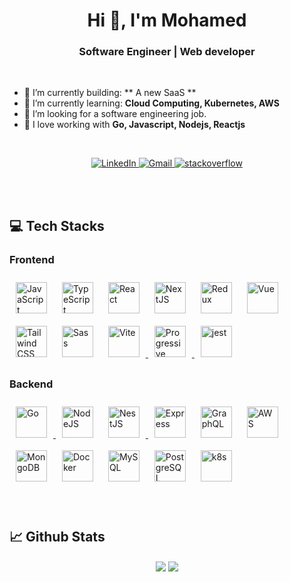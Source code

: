 <h1 align="center">Hi 👋, I'm Mohamed</h1>
<h3 align="center">Software Engineer | Web developer</h3>

<br/>

- 🏢 I’m currently building: ** A new SaaS **
- 🌱 I’m currently learning: **Cloud Computing, Kubernetes, AWS**
- 🤝 I’m looking for a software engineering job.
- 🤍 I love working with **Go, Javascript, Nodejs, Reactjs**

<br/>

<p align="center">
  <a href="https://www.linkedin.com/in/xaraf" target="_blank">
    <img alt="LinkedIn" src="https://img.shields.io/badge/linkedin-%230077B5.svg?&style=for-the-badge&logo=linkedin&logoColor=white" />
  </a>
  <a target="_top" href="mailto:mohamed.ce.ao@gmail.com" target="_blank">
    <img alt="Gmail" src="https://img.shields.io/badge/gmail-f44336?&style=for-the-badge&logo=Gmail&logoColor=white" />
  </a>
  <a href="https://stackoverflow.com/users/14495946/xaraf" target="_blank">
    <img alt="stackoverflow" src="https://img.shields.io/badge/stackoverflow-E34F26?&style=for-the-badge&logo=stackoverflow&logoColor=white" />
  </a>
</p>

<br/>
<br/>

<h2 align="left">💻 Tech Stacks</h2>

### Frontend

<div align="start">  
<a href="https://www.javascript.com/" target="_blank"><img style="margin: 10px" src="https://raw.githubusercontent.com/danielcranney/readme-generator/main/public/icons/skills/javascript-colored.svg" alt="JavaScript" height="50" /></a>  
<a href="https://www.typescriptlang.org/" target="_blank"><img style="margin: 10px" src="https://github.com/user-attachments/assets/9994d36c-b12a-4706-af11-7363804f1f93" alt="TypeScript" height="50" /></a>
<a href="https://reactjs.org/" target="_blank"><img style="margin: 10px" src="https://github.com/user-attachments/assets/0b4a893c-8825-4fff-a0ce-bc5cec258e31" alt="React" height="50" /></a>  
<a href="https://nextjs.org/" target="_blank"><img style="margin: 10px" src="https://profilinator.rishav.dev/skills-assets/nextjs.png" alt="NextJS" height="50" /></a>  
<a href="https://redux.js.org/" target="_blank"><img style="margin: 10px" src="https://profilinator.rishav.dev/skills-assets/redux-original.svg" alt="Redux" height="50" /></a>  
<a href="https://vuejs.org/" target="_blank" rel="noreferrer"><img style="margin: 10px" src="https://raw.githubusercontent.com/danielcranney/readme-generator/main/public/icons/skills/vuejs-colored.svg" height="50" alt="Vue" /></a>
<a href="https://www.tailwindcss.com/" target="_blank"><img style="margin: 10px" src="https://profilinator.rishav.dev/skills-assets/tailwindcss.svg" alt="Tailwind CSS" height="50" /></a>  
<a href="https://sass-lang.com/" target="_blank"><img style="margin: 10px" src="https://profilinator.rishav.dev/skills-assets/sass-original.svg" alt="Sass" height="50" /></a>
<a href="https://vitejs.dev/" target="_blank">
  <img style="margin: 10px" src="https://vitejs.dev/logo.svg" alt="Vite" height="50" />
</a>
<a href="https://web.dev/progressive-web-apps/" target="_blank">
  <img style="margin: 10px" src="https://user-images.githubusercontent.com/3104648/28351989-7f68389e-6c4b-11e7-9bf2-e9fcd4977e7a.png" alt="Progressive Web Apps (PWA)" height="50" />
</a>
<a href="https://jestjs.io" target="_blank" rel="noreferrer"> <img style="margin: 10px" src="https://www.vectorlogo.zone/logos/jestjsio/jestjsio-icon.svg" alt="jest" height="50"/> </a>
</div>

### Backend

<div align="start"> 
<a href="https://golang.org/" target="_blank">
  <img style="margin: 10px" src="https://upload.wikimedia.org/wikipedia/commons/thumb/0/05/Go_Logo_Blue.svg/512px-Go_Logo_Blue.svg.png" alt="Go" height="50" />
</a>
<a href="https://nodejs.org/en/" target="_blank" rel="noreferrer"><img src="https://raw.githubusercontent.com/danielcranney/readme-generator/main/public/icons/skills/nodejs-colored.svg" style="margin: 10px" height="50" alt="NodeJS" /></a>
<a href="https://nestjs.com/" target="_blank">
  <img style="margin: 10px" src="https://nestjs.com/img/logo-small.svg" alt="NestJS" height="50" />
</a>
<a href="https://expressjs.com/" target="_blank" rel="noreferrer"><img src="https://raw.githubusercontent.com/danielcranney/readme-generator/main/public/icons/skills/express-colored.svg" style="margin: 10px" height="50" alt="Express" /></a>
<a href="https://graphql.org/" target="_blank"><img style="margin: 10px" src="https://profilinator.rishav.dev/skills-assets/graphql.png" alt="GraphQL" height="50" /></a>  
<a href="https://aws.amazon.com/" target="_blank"><img style="margin: 10px" src="https://github.com/user-attachments/assets/14ec5163-e06d-4a53-b75c-a30fb565f86e" alt="AWS" height="50" /></a>  
<a href="https://www.mongodb.com/" target="_blank"><img style="margin: 10px" src="https://github.com/user-attachments/assets/a0e0cde1-9940-4d45-9845-adddaa61b691" alt="MongoDB" height="50" /></a>  
<a href="https://www.docker.com/" target="_blank"><img style="margin: 10px" src="https://github.com/user-attachments/assets/04717455-a35b-4600-83b5-440b58c6a2f5" alt="Docker" height="50" /></a>  
<a href="https://www.mysql.com/" target="_blank"><img style="margin: 10px" src="https://github.com/user-attachments/assets/96e07d28-6d16-4ebf-8312-65a601d88660" alt="MySQL" height="50" /></a>  
<a href="https://www.postgresql.org/" target="_blank"><img style="margin: 10px" src="https://github.com/user-attachments/assets/650228ec-82a6-4c06-9b0f-617afaac43a6" alt="PostgreSQL" height="50" /></a>
<a href="https://kubernetes.io/" target="_blank" rel="noreferrer"> <img src="https://upload.wikimedia.org/wikipedia/commons/thumb/3/39/Kubernetes_logo_without_workmark.svg/84px-Kubernetes_logo_without_workmark.svg.png" alt="k8s" style="margin: 10px" height="50"/> </a>

</div>

<br/>
<br/>

<h2 align="left">📈 Github Stats</h2>

<div align="center">
  <img src="https://github-readme-stats.vercel.app/api/top-langs/?username=xarafeddine&layout=compact&hide_border=true&theme=transparent" align="center" />
  <img src="https://github-readme-streak-stats.herokuapp.com?user=xarafeddine&theme=transparent&hide_border=true" align="center" />
</div>
